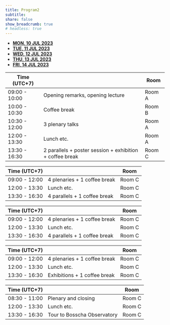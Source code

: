 ```yaml
---
title: Program2
subtitle:
share: false
show_breadcrumb: true
# headless: true
---
```



<div class="container">
    <ul class="nav nav-tabs nav-fill mb-3" id="ex1" role="tablist">
        <li class="nav-item" role="presentation">
            <a
            class="nav-link active"
            id="ex2-tab-1"
            data-bs-toggle="tab"
            href="#ex2-tabs-1"
            role="tab"
            aria-controls="ex2-tabs-1"
            aria-selected="true"
            ><b>MON, 10 JUL 2023</b></a
            >
        </li>
        <li class="nav-item" role="presentation">
            <a
            class="nav-link"
            id="ex2-tab-2"
            data-bs-toggle="tab"
            href="#ex2-tabs-2"
            role="tab"
            aria-controls="ex2-tabs-2"
            aria-selected="false"
            ><b>TUE, 11 JUL 2023</b></a
            >
        </li>
        <li class="nav-item" role="presentation">
            <a
            class="nav-link"
            id="ex2-tab-3"
            data-bs-toggle="tab"
            href="#ex2-tabs-3"
            role="tab"
            aria-controls="ex2-tabs-3"
            aria-selected="false"
            ><b>WED, 12 JUL 2023</b></a
            >
        </li>
        <li class="nav-item" role="presentation">
            <a
            class="nav-link"
            id="ex2-tab-4"
            data-bs-toggle="tab"
            href="#ex2-tabs-4"
            role="tab"
            aria-controls="ex2-tabs-4"
            aria-selected="false"
            ><b>THU, 13 JUL 2023</b></a
            >
        </li>
        <li class="nav-item" role="presentation">
            <a
            class="nav-link"
            id="ex2-tab-5"
            data-bs-toggle="tab"
            href="#ex2-tabs-5"
            role="tab"
            aria-controls="ex2-tabs-5"
            aria-selected="false"
            ><b>FRI, 14 JUL 2023</b></a
            >
        </li>
        </ul>
        <!-- Tabs navs -->
        <!-- Tabs content -->
        <div class="tab-content" id="ex2-content">
        <div
            class="tab-pane fade show active"
            id="ex2-tabs-1"
            role="tabpanel"
            aria-labelledby="ex2-tab-1"
        >
        <table class="table table-striped">
            <thead>
                <tr>
                <th scope="col">Time (UTC+7)</th>
                <th scope="col"></th>
                <th scope="col">Room</th>
                </tr>
            </thead>
            <tbody class="table-group-divider">
                <tr>
                <td>09:00 - 10:00</td>
                <td>Opening remarks, opening lecture</td>
                <td>Room A</td>
                </tr>
                <tr>
                <td>10:00 - 10:30</td>
                <td>Coffee break</td>
                <td>Room B</td>
                </tr>
                <tr>
                <td >10:30 - 12:00</td>
                <td>3 plenary talks</td>
                <td>Room A</td>
                </tr>
                <tr>
                <td>12:00 - 13:30</td>
                <td>Lunch etc.</td>
                <td>Room A</td>
                </tr>
                <tr>
                <td>13:30 - 16:30</td>
                <td>2 parallels + poster session + exhibition + coffee break</td>
                <td>Room C</td>
                </tr>
            </tbody>
        </table>
        </div>
        <div
            class="tab-pane fade"
            id="ex2-tabs-2"
            role="tabpanel"
            aria-labelledby="ex2-tab-2"
        >
            <table class="table table-striped">
            <thead>
                <tr>
                <th scope="col">Time (UTC+7)</th>
                <th scope="col"></th>
                <th scope="col">Room</th>
                </tr>
            </thead>
            <tbody class="table-group-divider">
                <tr>
                <td>09:00 - 12:00</td>
                <td>4 plenaries + 1 coffee break</td>
                <td>Room C</td>
                </tr>
                <tr>
                <td>12:00 - 13:30</td>
                <td>Lunch etc.</td>
                <td>Room C</td>
                </tr>
                <tr>
                <td>13:30 - 16:30</td>
                <td>4 parallels + 1 coffee break</td>
                <td>Room C</td>
                </tr>
            </tbody>
            </table>
        </div>
        <div
            class="tab-pane fade"
            id="ex2-tabs-3"
            role="tabpanel"
            aria-labelledby="ex2-tab-3"
        >
            <table class="table table-striped">
            <thead>
                <tr>
                <th scope="col">Time (UTC+7)</th>
                <th scope="col"></th>
                <th scope="col">Room</th>
                </tr>
            </thead>
            <tbody class="table-group-divider">
                <tr>
                <td>09:00 - 12:00</td>
                <td>4 plenaries + 1 coffee break</td>
                <td>Room C</td>
                </tr>
                <tr>
                <td>12:00 - 13:30</td>
                <td>Lunch etc.</td>
                <td>Room C</td>
                </tr>
                <tr>
                <td>13:30 - 16:30</td>
                <td>4 parallels + 1 coffee break</td>
                <td>Room C</td>
                </tr>
            </tbody>
            </table>
        </div>
        <div
            class="tab-pane fade"
            id="ex2-tabs-4"
            role="tabpanel"
            aria-labelledby="ex2-tab-4"
        >
            <table class="table table-striped">
            <thead>
                <tr>
                <th scope="col">Time (UTC+7)</th>
                <th scope="col"></th>
                <th scope="col">Room</th>
                </tr>
            </thead>
            <tbody class="table-group-divider">
                <tr>
                <td>09:00 - 12:00</td>
                <td>4 plenaries + 1 coffee break</td>
                <td>Room C</td>
                </tr>
                <tr>
                <td>12:00 - 13:30</td>
                <td>Lunch etc.</td>
                <td>Room C</td>
                </tr>
                <tr>
                <td>13:30 - 16:30</td>
                <td>Exhibitions + 1 coffee break</td>
                <td>Room C</td>
                </tr>
            </tbody>
            </table>
        </div>
        <div
            class="tab-pane fade"
            id="ex2-tabs-5"
            role="tabpanel"
            aria-labelledby="ex2-tab-5"
        >
            <table class="table table-striped">
            <thead>
                <tr>
                <th scope="col">Time (UTC+7)</th>
                <th scope="col"></th>
                <th scope="col">Room</th>
                </tr>
            </thead>
            <tbody class="table-group-divider">
                <tr>
                <td>08:30 - 11:00</td>
                <td>Plenary and closing</td>
                <td>Room C</td>
                </tr>
                <tr>
                <td>12:00 - 13:30</td>
                <td>Lunch etc.</td>
                <td>Room C</td>
                </tr>
                <tr>
                <td>13:30 - 16:30</td>
                <td>Tour to Bosscha Observatory</td>
                <td>Room C</td>
                </tr>
            </tbody>
            </table>
        </div>
        </div>
        <!-- <link rel="stylesheet" href="https://cdn.jsdelivr.net/npm/bootstrap@4.6.2/dist/css/bootstrap.min.css" integrity="sha384-xOolHFLEh07PJGoPkLv1IbcEPTNtaed2xpHsD9ESMhqIYd0nLMwNLD69Npy4HI+N" crossorigin="anonymous"> -->
        <script src="https://cdn.jsdelivr.net/npm/jquery@3.5.1/dist/jquery.slim.min.js" integrity="sha384-DfXdz2htPH0lsSSs5nCTpuj/zy4C+OGpamoFVy38MVBnE+IbbVYUew+OrCXaRkfj" crossorigin="anonymous"></script>
        <script src="https://cdn.jsdelivr.net/npm/bootstrap@4.6.2/dist/js/bootstrap.bundle.min.js" integrity="sha384-Fy6S3B9q64WdZWQUiU+q4/2Lc9npb8tCaSX9FK7E8HnRr0Jz8D6OP9dO5Vg3Q9ct" crossorigin="anonymous"></script>
</div>
